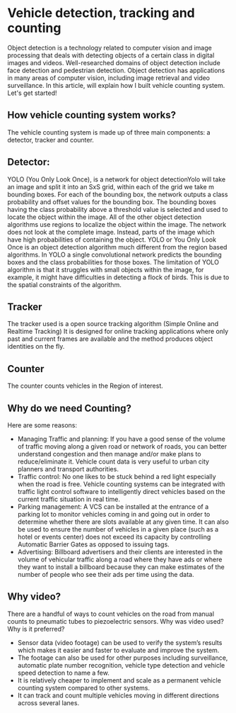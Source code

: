# Vehicle detection, tracking and counting
Object detection is a technology related to computer vision and image processing that deals with detecting objects of a certain class in digital images and videos.
Well-researched domains of object detection include face detection and pedestrian detection. Object detection has applications in many areas of computer vision, including image retrieval and video surveillance.
In this article, will explain how I built vehicle counting system. Let's get started!

## How vehicle counting system works?
The vehicle counting system is made up of three main components: a detector, tracker and counter. 
## Detector: 
YOLO (You Only Look Once), is a network for object detectionYolo will take an image and split it into an SxS grid, within each of the grid we take m bounding boxes. For each of the bounding box, the network outputs a class probability and offset values for the bounding box. The bounding boxes having the class probability above a threshold value is selected and used to locate the object within the image.
All of the other object detection algorithms use regions to localize the object within the image. The network does not look at the complete image. Instead, parts of the image which have high probabilities of containing the object. YOLO or You Only Look Once is an object detection algorithm much different from the region based algorithms. In YOLO a single convolutional network predicts the bounding boxes and the class probabilities for those boxes.
The limitation of YOLO algorithm is that it struggles with small objects within the image, for example, it might have difficulties in detecting a flock of birds. This is due to the spatial constraints of the algorithm.

## Tracker
The tracker used is a open source tracking algorithm (Simple Online and Realtime Tracking) It is designed for online tracking applications where only past and current frames are available and the method produces object identities on the fly.

## Counter
The counter counts vehicles in the Region of interest.

## Why do we need Counting?
Here are some reasons:
-	Managing Traffic and planning: If you have a good sense of the volume of traffic moving along a given road or network of roads, you can better understand congestion and then manage and/or make plans to reduce/eliminate it. Vehicle count data is very useful to urban city planners and transport authorities.
-	Traffic control: No one likes to be stuck behind a red light especially when the road is free. Vehicle counting systems can be integrated with traffic light control software to intelligently direct vehicles based on the current traffic situation in real time.
-	Parking management: A VCS can be installed at the entrance of a parking lot to monitor vehicles coming in and going out in order to determine whether there are slots available at any given time. It can also be used to ensure the number of vehicles in a given place (such as a hotel or events center) does not exceed its capacity by controlling Automatic Barrier Gates as opposed to issuing tags.
-	Advertising: Billboard advertisers and their clients are interested in the volume of vehicular traffic along a road where they have ads or where they want to install a billboard because they can make estimates of the number of people who see their ads per time using the data.

## Why video?
There are a handful of ways to count vehicles on the road from manual counts to pneumatic tubes to piezoelectric sensors. Why was video used? Why is it preferred?
-	Sensor data (video footage) can be used to verify the system’s results which makes it easier and faster to evaluate and improve the system.
-	The footage can also be used for other purposes including surveillance, automatic plate number recognition, vehicle type detection and vehicle speed detection to name a few.
-	It is relatively cheaper to implement and scale as a permanent vehicle counting system compared to other systems.
-	It can track and count multiple vehicles moving in different directions across several lanes.




